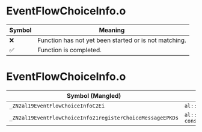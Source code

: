 # EventFlowChoiceInfo.o
| Symbol | Meaning 
| ------------- | ------------- 
| :x: | Function has not yet been started or is not matching. 
| :white_check_mark: | Function is completed. 


# EventFlowChoiceInfo.o
| Symbol (Mangled) | Symbol (Demangled) | Decompiled? |
| ------------- |  ------------- | ------------- |
| `_ZN2al19EventFlowChoiceInfoC2Ei` | `al::EventFlowChoiceInfo::EventFlowChoiceInfo(int)` | :white_check_mark: |
| `_ZN2al19EventFlowChoiceInfo21registerChoiceMessageEPKDs` | `al::EventFlowChoiceInfo::registerChoiceMessage(char16_t const*)` | :white_check_mark: |
